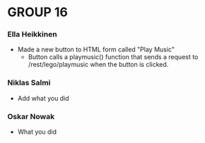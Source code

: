 # GROUP 16
### Ella Heikkinen
- Made a new button to HTML form called "Play Music"
  - Button calls a playmusic() function that sends a request to /rest/lego/playmusic when the button is clicked.

### Niklas Salmi
- Add what you did
 

### Oskar Nowak 
 - What you did

